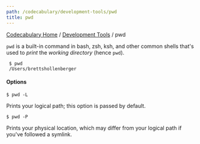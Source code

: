 ```yaml
---
path: /codecabulary/development-tools/pwd
title: pwd
---
```

[Codecabulary Home](/codecabulary) / [Development Tools](/codecabulary/development-tools) / pwd

<!-- ---title: pwd -->

`pwd` is a built-in command in bash, zsh, ksh, and other common shells that's used to _print_ the _working directory_ (hence `pwd`).

	 $ pwd
	 /Users/brettshollenberger
	 
#### Options

	$ pwd -L
	
Prints your logical path; this option is passed by default.

	$ pwd -P
	
Prints your physical location, which may differ from your logical path if you've followed a symlink.
